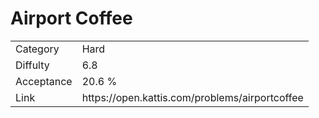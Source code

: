 # Airport Coffee

<table>
    <tr>
        <td>Category</td>
        <td>Hard</td>
    </tr>
    <tr>
        <td>Diffulty</td>
        <td>6.8</td>
    </tr>
    <tr>
        <td>Acceptance</td>
        <td>20.6 %</td>
    </tr>
    <tr>
        <td>Link</td>
        <td>https://open.kattis.com/problems/airportcoffee</td>
    </tr>
</table>